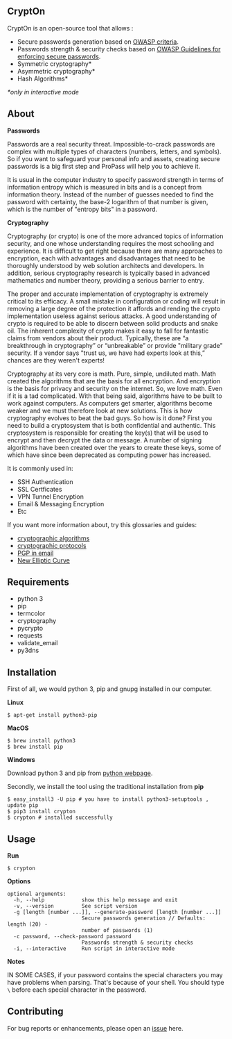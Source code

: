 CryptOn
----------

CryptOn is an open-source tool that allows :

   - Secure passwords generation based on [OWASP criteria].
   - Passwords strength & security checks based on [OWASP Guidelines for enforcing secure passwords].
   - Symmetric cryptography*
   - Asymmetric cryptography*
   - Hash Algorithms*
   
   
   _*only in interactive mode_


About
-----------------

**Passwords**

Passwords are a real security threat. Impossible-to-crack passwords are complex with multiple types of 
characters (numbers, letters, and symbols). 
So if you want to safeguard your personal info and assets, creating secure passwords is a big first step and 
ProPass will help you to achieve it.

It is usual in the computer industry to specify password strength in terms of information entropy which is measured 
in bits and is a concept from information theory. Instead of the number of guesses needed to find the password 
with certainty, the base-2 logarithm of that number is given, which is the number of "entropy bits" in a password.

**Cryptography**

Cryptography (or crypto) is one of the more advanced topics of information security, and one whose understanding 
requires the most schooling and experience. It is difficult to get right because there are many approaches to 
encryption, each with advantages and disadvantages that need to be thoroughly understood by web solution architects 
and developers. In addition, serious cryptography research is typically based in advanced mathematics and number theory,
providing a serious barrier to entry.

The proper and accurate implementation of cryptography is extremely critical to its efficacy. A small mistake in 
configuration or coding will result in removing a large degree of the protection it affords and rending the crypto 
implementation useless against serious attacks. A good understanding of crypto is required to be able to discern 
between solid products and snake oil. The inherent complexity of crypto makes it easy to fall for fantastic claims 
from vendors about their product. Typically, these are “a breakthrough in cryptography” or “unbreakable” or provide 
"military grade" security. If a vendor says "trust us, we have had experts look at this,” chances are they weren't 
experts!

Cryptography at its very core is math. Pure, simple, undiluted math. Math created the algorithms that are the basis 
for all encryption. And encryption is the basis for privacy and security on the internet. So, we love math. Even if it 
is a tad complicated. With that being said, algorithms have to be built to work against computers. As computers get 
smarter, algorithms become weaker and we must therefore look at new solutions. This is how cryptography evolves to beat 
the bad guys. So how is it done? First you need to build a cryptosystem that is both confidential and authentic. 
This cryptosystem is responsible for creating the key(s) that will be used to encrypt and then decrypt the data or 
message. A number of signing algorithms have been created over the years to create these keys, some of which have since 
been deprecated as computing power has increased.

It is commonly used in:

   - SSH Authentication
   - SSL Certficates
   - VPN Tunnel Encryption
   - Email & Messaging Encryption
   - Etc
   
 If you want more information about, try this glossaries and guides:
 
   - [cryptographic algorithms]
   - [cryptographic protocols]
   - [PGP in email]
   - [New Elliptic Curve]

Requirements
----------
  - python 3
  - pip
  - termcolor
  - cryptography
  - pycrypto
  - requests
  - validate_email
  - py3dns


Installation
-------------

First of all, we would python 3, pip and gnupg installed in our computer.

**Linux**

 ```
 $ apt-get install python3-pip
 ```
 
**MacOS**
 ```
 $ brew install python3
 $ brew install pip
 ```
 **Windows**
 
Download python 3 and pip from [python webpage].
 
 
Secondly, we install the tool using the traditional installation from **pip**

 ```
 $ easy_install3 -U pip # you have to install python3-setuptools , update pip
 $ pip3 install crypton
 $ crypton # installed successfully
```

Usage
----------

**Run**
```
$ crypton
```

**Options**
```
optional arguments:
  -h, --help            show this help message and exit
  -v, --version         See script version
  -g [length [number ...]], --generate-password [length [number ...]]
                        Secure passwords generation // Defaults: length (20) -
                        number of passwords (1)
  -c password, --check-password password
                        Passwords strength & security checks
  -i, --interactive     Run script in interactive mode

```

**Notes**

IN SOME CASES, if your password contains the special characters you may have problems when parsing. That's because of 
your shell. You should type ``` \ ``` before each special character in the password.


Contributing
------------
For bug reports or enhancements, please open an [issue] here.

[OWASP criteria]: https://www.owasp.org/index.php/Authentication_Cheat_Sheet#Implement_Proper_Password_Strength_Controls
[issue]: https://github.com/OverwatchHeir/CryptOn/issues
[python webpage]: https://www.python.org
[OWASP Guidelines for enforcing secure passwords]: https://www.owasp.org/index.php/Authentication_Cheat_Sheet#Implement_Proper_Password_Strength_Controls
[New Elliptic Curve]: https://blog.cloudflare.com/ecdsa-the-digital-signature-algorithm-of-a-better-internet
[PGP in email]:https://www.youtube.com/watch?v=hbkB_jNG-zE
[cryptographic algorithms]: https://www.globalsign.com/en/blog/glossary-of-cryptographic-algorithms/
[cryptographic protocols]: https://dwheeler.com/secure-programs/Secure-Programs-HOWTO/crypto.html